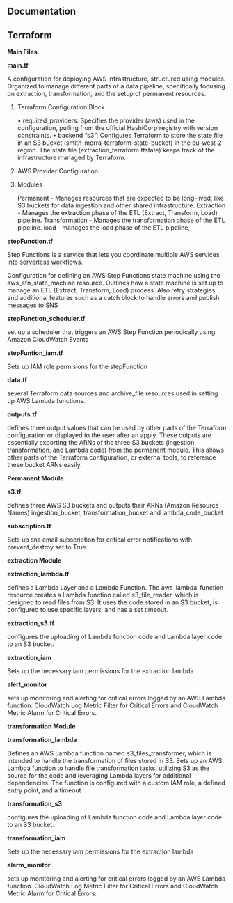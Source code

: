 ## Documentation

## Terraform 

__**Main Files**__

**main.tf** 

A configuration for deploying AWS infrastructure, structured using modules.  Organized to manage different parts of a data pipeline, specifically focusing on extraction, transformation, and the setup of permanent resources. 

1. Terraform Configuration Block

	•	required_providers: Specifies the provider (aws) used in the configuration, pulling from the official HashiCorp registry with version constraints.
	•	backend “s3”: Configures Terraform to store the state file in an S3 bucket (smith-morra-terraform-state-bucket) in the eu-west-2 region. The state file (extraction_terraform.tfstate) keeps track of the infrastructure managed by Terraform. 
    
2. AWS Provider Configuration

3. Modules

    Permanent -  Manages resources that are expected to be long-lived, like S3 buckets for data ingestion and other shared infrastructure.
    Extraction - Manages the extraction phase of the ETL (Extract, Transform, Load) pipeline.
    Transformation - Manages the transformation phase of the ETL pipeline.
    load - manages the load phase of the ETL pipeline,

 **stepFunction.tf**

Step Functions is a service that lets you coordinate multiple AWS services into serverless workflows.

Configuration for defining an AWS Step Functions state machine using the aws_sfn_state_machine resource.  Outlines how a state machine is set up to manage an ETL (Extract, Transform, Load) process. Also retry strategies and additional features such as a catch block to handle errors and publish messages to SNS

**stepFunction_scheduler.tf**

set up a scheduler that triggers an AWS Step Function periodically using Amazon CloudWatch Events 

**stepFuntion_iam.tf**

Sets up IAM role permisions for the stepFunction

**data.tf**

several Terraform data sources and archive_file resources used in setting up AWS Lambda functions.

**outputs.tf**

defines three output values that  can be used by other parts of the Terraform configuration or displayed to the user after an apply.  These outputs are essentially exporting the ARNs of the three S3 buckets (ingestion, transformation, and Lambda code) from the permanent module. This allows other parts of the Terraform configuration, or external tools, to reference these bucket ARNs easily. 


__**Permanent Module**__

 **s3.tf** 

  defines three AWS S3 buckets and outputs their ARNs (Amazon Resource Names)  ingestion_bucket, transformation_bucket and lambda_code_bucket

 **subscription.tf** 

  Sets up sns email subscription for critical error notifications with prevent_destroy set to True.

 __**extraction Module**__

**extraction_lambda.tf** 

 defines a Lambda Layer and a Lambda Function. The aws_lambda_function resource creates a Lambda function called s3_file_reader, which is designed to read files from S3. It uses the code stored in an S3 bucket, is configured to use specific layers, and has a set timeout.

**extraction_s3.tf**  

configures the uploading of Lambda function code and Lambda layer code to an S3 bucket.

**extraction_iam** 

 Sets up the necessary iam permissions for the extraction lambda

**alert_monitor** 

sets up monitoring and alerting for critical errors logged by an AWS Lambda function. CloudWatch Log Metric Filter for Critical Errors and CloudWatch Metric Alarm for Critical Errors.

__**transformation Module**__

**transformation_lambda** 

Defines an AWS Lambda function named s3_files_transformer, which is intended to handle the transformation of files stored in S3.  Sets up an AWS Lambda function to handle file transformation tasks, utilizing S3 as the source for the code and leveraging Lambda layers for additional dependencies. The function is configured with a custom IAM role, a defined entry point, and a timeout 

**transformation_s3**  

configures the uploading of Lambda function code and Lambda layer code to an S3 bucket.

**transformation_iam** 

Sets up the necessary iam permissions for the extraction lambda

**alarm_monitor** 

sets up monitoring and alerting for critical errors logged by an AWS Lambda function. CloudWatch Log Metric Filter for Critical Errors and CloudWatch Metric Alarm for Critical Errors.